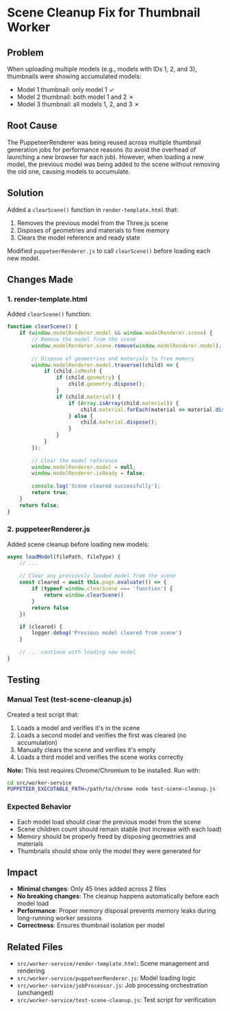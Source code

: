 # Scene Cleanup Fix for Thumbnail Worker

## Problem
When uploading multiple models (e.g., models with IDs 1, 2, and 3), thumbnails were showing accumulated models:
- Model 1 thumbnail: only model 1 ✓
- Model 2 thumbnail: both model 1 and 2 ✗
- Model 3 thumbnail: all models 1, 2, and 3 ✗

## Root Cause
The PuppeteerRenderer was being reused across multiple thumbnail generation jobs for performance reasons (to avoid the overhead of launching a new browser for each job). However, when loading a new model, the previous model was being added to the scene without removing the old one, causing models to accumulate.

## Solution
Added a `clearScene()` function in `render-template.html` that:
1. Removes the previous model from the Three.js scene
2. Disposes of geometries and materials to free memory
3. Clears the model reference and ready state

Modified `puppeteerRenderer.js` to call `clearScene()` before loading each new model.

## Changes Made

### 1. render-template.html
Added `clearScene()` function:
```javascript
function clearScene() {
    if (window.modelRenderer.model && window.modelRenderer.scene) {
        // Remove the model from the scene
        window.modelRenderer.scene.remove(window.modelRenderer.model);
        
        // Dispose of geometries and materials to free memory
        window.modelRenderer.model.traverse((child) => {
            if (child.isMesh) {
                if (child.geometry) {
                    child.geometry.dispose();
                }
                if (child.material) {
                    if (Array.isArray(child.material)) {
                        child.material.forEach(material => material.dispose());
                    } else {
                        child.material.dispose();
                    }
                }
            }
        });
        
        // Clear the model reference
        window.modelRenderer.model = null;
        window.modelRenderer.isReady = false;
        
        console.log('Scene cleared successfully');
        return true;
    }
    return false;
}
```

### 2. puppeteerRenderer.js
Added scene cleanup before loading new models:
```javascript
async loadModel(filePath, fileType) {
    // ...
    
    // Clear any previously loaded model from the scene
    const cleared = await this.page.evaluate(() => {
        if (typeof window.clearScene === 'function') {
            return window.clearScene()
        }
        return false
    })

    if (cleared) {
        logger.debug('Previous model cleared from scene')
    }
    
    // ... continue with loading new model
}
```

## Testing

### Manual Test (test-scene-cleanup.js)
Created a test script that:
1. Loads a model and verifies it's in the scene
2. Loads a second model and verifies the first was cleared (no accumulation)
3. Manually clears the scene and verifies it's empty
4. Loads a third model and verifies the scene works correctly

**Note:** This test requires Chrome/Chromium to be installed. Run with:
```bash
cd src/worker-service
PUPPETEER_EXECUTABLE_PATH=/path/to/chrome node test-scene-cleanup.js
```

### Expected Behavior
- Each model load should clear the previous model from the scene
- Scene children count should remain stable (not increase with each load)
- Memory should be properly freed by disposing geometries and materials
- Thumbnails should show only the model they were generated for

## Impact
- **Minimal changes**: Only 45 lines added across 2 files
- **No breaking changes**: The cleanup happens automatically before each model load
- **Performance**: Proper memory disposal prevents memory leaks during long-running worker sessions
- **Correctness**: Ensures thumbnail isolation per model

## Related Files
- `src/worker-service/render-template.html`: Scene management and rendering
- `src/worker-service/puppeteerRenderer.js`: Model loading logic
- `src/worker-service/jobProcessor.js`: Job processing orchestration (unchanged)
- `src/worker-service/test-scene-cleanup.js`: Test script for verification
